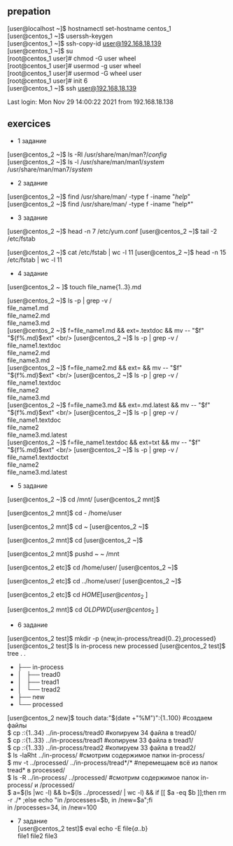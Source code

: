 prepation
----
[user@localhost ~]$ hostnamectl set-hostname centos_1 <br/>
[user@centos_1 ~]$ userssh-keygen  <br/>
[user@centos_1 ~]$ ssh-copy-id user@192.168.18.139 <br/>
[user@centos_1 ~]$ su <br/>
[root@centos_1 user]# chmod -G user wheel <br/>
[root@centos_1 user]# usermod -g user wheel <br/>
[root@centos_1 user]# usermod -G wheel user <br/>
[root@centos_1 user]# init 6 <br/>
[user@centos_1 ~]$ ssh user@192.168.18.139 <br/>

Last login: Mon Nov 29 14:00:22 2021 from 192.168.18.138 <br/>

exercices
----
- 1 задание

[user@centos_2 ~]$ ls -Rl /usr/share/man/man?/*config*  
[user@centos_2 ~]$ ls -l /usr/share/man/man1/*system* /usr/share/man/man7/*system*

- 2 задание

[user@centos_2 ~]$ find /usr/share/man/ -type f -iname "*help*"
[user@centos_2 ~]$ find /usr/share/man/ -type f -iname "help*"

- 3 задание

[user@centos_2 ~]$ head -n 7 /etc/yum.conf
[user@centos_2 ~]$ tail -2  /etc/fstab

[user@centos_2 ~]$ cat /etc/fstab | wc -l
11
[user@centos_2 ~]$ head -n 15 /etc/fstab | wc -l
11

- 4 задание

[user@centos_2 ~ ]$ touch file_name{1..3}.md

[user@centos_2 ~]$ ls -p | grep -v / <br/>
file_name1.md <br/>
file_name2.md <br/>
file_name3.md <br/>
[user@centos_2 ~]$ f=file_name1.md && ext=.textdoc && mv -- "$f" "${f%.md}$ext" <br/>
[user@centos_2 ~]$ ls -p | grep -v / <br/>
file_name1.textdoc <br/>
file_name2.md <br/>
file_name3.md <br/>
[user@centos_2 ~]$ f=file_name2.md && ext= && mv -- "$f" "${f%.md}$ext" <br/>
[user@centos_2 ~]$ ls -p | grep -v / <br/>
file_name1.textdoc <br/>
file_name2 <br/>
file_name3.md <br/>
[user@centos_2 ~]$ f=file_name3.md && ext=.md.latest && mv -- "$f" "${f%.md}$ext" <br/>
[user@centos_2 ~]$ ls -p | grep -v / <br/>
file_name1.textdoc <br/>
file_name2 <br/>
file_name3.md.latest <br/>
[user@centos_2 ~]$ f=file_name1.textdoc && ext=txt && mv -- "$f" "${f%.md}$ext" <br/>
[user@centos_2 ~]$ ls -p | grep -v / <br/>
file_name1.textdoctxt <br/>
file_name2 <br/>
file_name3.md.latest <br/>

- 5 задание

[user@centos_2 ~]$ cd /mnt/
[user@centos_2 mnt]$
>>>>>>>>>>>>>
[user@centos_2 mnt]$ cd -
/home/user
>>>>>>>>>>>>>
[user@centos_2 mnt]$ cd ~
[user@centos_2 ~]$
>>>>>>>>>>>>>
[user@centos_2 mnt]$ cd
[user@centos_2 ~]$
>>>>>>>>>>>>>
[user@centos_2 mnt]$ pushd ~
~ /mnt
>>>>>>>>>>>>>
[user@centos_2 etc]$ cd /home/user/
[user@centos_2 ~]$ 
>>>>>>>>>>>>>
[user@centos_2 etc]$ cd ../home/user/
[user@centos_2 ~]$
>>>>>>>>>>>>>
[user@centos_2 etc]$ cd $HOME
[user@centos_2 ~]$
>>>>>>>>>>>>>>>
[user@centos_2 mnt]$ cd $OLDPWD
[user@centos_2 ~]$

- 6 задание

[user@centos_2 test]$ mkdir -p {new,in-process/tread{0..2},processed}
[user@centos_2 test]$ ls
in-process  new  processed
[user@centos_2 test]$ tree .
.
- ├── in-process
- │   ├── tread0
- │   ├── tread1
- │   └── tread2
- ├── new
- └── processed

[user@centos_2 new]$ touch data:"$(date +"%M")":{1..100}   #создаем файлы <br/>
$ cp *:*:{1..34} ../in-process/tread0                      #копируем 34 файла в tread0/ <br/>
$ cp *:*:{1..33} ../in-process/tread1                      #копируем 33 файла в tread1/ <br/>
$ cp *:*:{1..33} ../in-process/tread2                      #копируем 33 файла в tread2/ <br/>
$ ls -laRht ../in-process/                                 #смотрим содержимое папки in-process/ <br/>
$ mv -t ../processed/ ../in-process/tread*/*               #перемещаем всё из папок tread* в processed/ <br/> 
$ ls -R ../in-process/ ../processed/                       #смотрим содержимое папок in-process/ и /processed/ <br/>
$ a=$(ls |wc -l) && b=$(ls ../processed/ | wc -l) && if [[ $a -eq $b ]];then rm -r ./* ;else echo "in /processes=$b, in /new=$a";fi <br/>
in /processes=34, in /new=100

- 7 задание <br/>
[user@centos_2 test]$ eval echo -E file{$a..$b}  <br/>
file1 file2 file3
